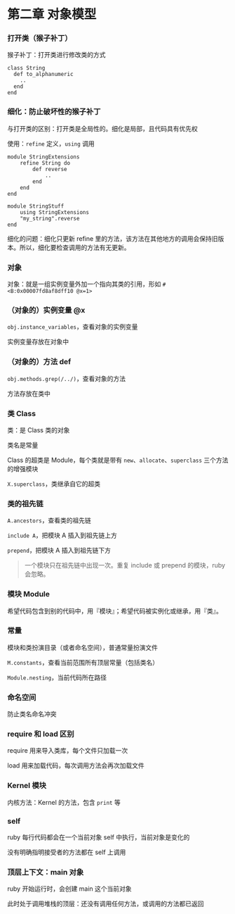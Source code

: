 # 第二章 对象模型



### 打开类（猴子补丁）

猴子补丁：打开类进行修改类的方式

```
class String
  def to_alphanumeric
  	..
  end
end
```



### 细化：防止破坏性的猴子补丁

与打开类的区别：打开类是全局性的。细化是局部，且代码具有优先权

使用：`refine` 定义，`using` 调用

```
module StringExtensions
	refine String do
		def reverse
			..
		end
	end
end

module StringStuff
	using StringExtensions
	"my_string".reverse
end
```

细化的问题：细化只更新 refine 里的方法，该方法在其他地方的调用会保持旧版本。所以，细化要检查调用的方法有无更新。



### 对象

对象：就是一组实例变量外加一个指向其类的引用，形如 `#<B:0x00007fd8af8dff10 @x=1>`



### （对象的）实例变量 @x

`obj.instance_variables`，查看对象的实例变量

实例变量存放在对象中



### （对象的）方法 def

`obj.methods.grep(/../)`，查看对象的方法

方法存放在类中



### 类 Class

类：是 Class 类的对象

类名是常量

Class 的超类是 Module，每个类就是带有 `new`、`allocate`、`superclass` 三个方法的增强模块

`X.superclass`，类继承自它的超类



### 类的祖先链

`A.ancestors`，查看类的祖先链

`include A`，把模块 A 插入到祖先链上方

`prepend`，把模块 A 插入到祖先链下方

> 一个模块只在祖先链中出现一次。重复 include 或 prepend 的模块，ruby 会忽略。



### 模块 Module

希望代码包含到别的代码中，用『模块』；希望代码被实例化或继承，用『类』。



### 常量

模块和类扮演目录（或者命名空间），普通常量扮演文件

`M.constants`，查看当前范围所有顶层常量（包括类名）

`Module.nesting`，当前代码所在路径



### 命名空间

防止类名命名冲突



### require 和 load 区别

require 用来导入类库，每个文件只加载一次

load 用来加载代码，每次调用方法会再次加载文件



### Kernel 模块

内核方法：Kernel 的方法，包含 `print` 等



### self

ruby 每行代码都会在一个当前对象 self 中执行，当前对象是变化的

没有明确指明接受者的方法都在 self 上调用



### 顶层上下文：main 对象

ruby 开始运行时，会创建 main 这个当前对象

此时处于调用堆栈的顶层：还没有调用任何方法，或调用的方法都已返回

